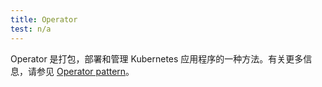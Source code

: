 ```yaml
---
title: Operator
test: n/a
---
```


Operator 是打包，部署和管理 Kubernetes 应用程序的一种方法。有关更多信息，请参见 [Operator pattern](https://kubernetes.io/docs/concepts/extend-kubernetes/operator/)。
